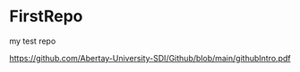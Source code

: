 # FirstRepo
my test repo

https://github.com/Abertay-University-SDI/Github/blob/main/githubIntro.pdf